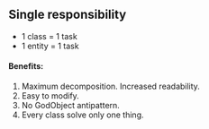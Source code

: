 ## Single responsibility

* 1 class = 1 task
* 1 entity = 1 task

#### Benefits:

1) Maximum decomposition. Increased readability.
2) Easy to modify.
3) No GodObject antipattern. 
4) Every class solve only one thing. 

